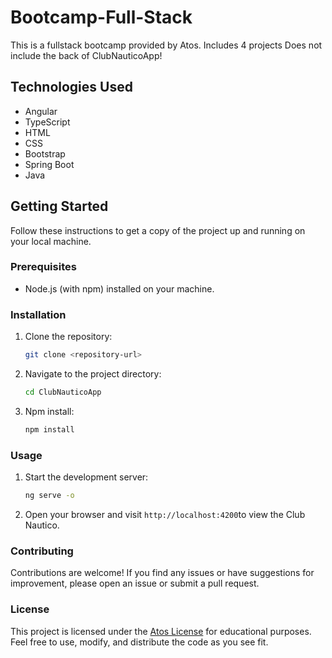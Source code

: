 # Bootcamp-Full-Stack

This is a fullstack bootcamp provided by Atos. Includes 4 projects Does not include the back of ClubNauticoApp!

## Technologies Used

- Angular
- TypeScript
- HTML
- CSS
- Bootstrap
- Spring Boot
- Java

## Getting Started

Follow these instructions to get a copy of the project up and running on your local machine.

### Prerequisites

- Node.js (with npm) installed on your machine.

### Installation

1. Clone the repository:
   ```bash
   git clone <repository-url>

2. Navigate to the project directory:
   ```bash
   cd ClubNauticoApp
   
3. Npm install:
   ```bash
   npm install
   
### Usage

1. Start the development server:
   ```bash
   ng serve -o
   
2. Open your browser and visit `http://localhost:4200`to view the Club Nautico.

### Contributing

Contributions are welcome! If you find any issues or have suggestions for improvement,
please open an issue or submit a pull request.

### License

This project is licensed under the [Atos License](LICENSE) for educational purposes. 
Feel free to use, modify, and distribute the code as you see fit.

